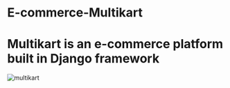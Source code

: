 # E-commerce-Multikart
# Multikart is an e-commerce platform built in Django framework

![multikart](https://user-images.githubusercontent.com/90247331/204142296-2f9eee46-2833-42ba-a04d-5bd1eaef9d17.png)


